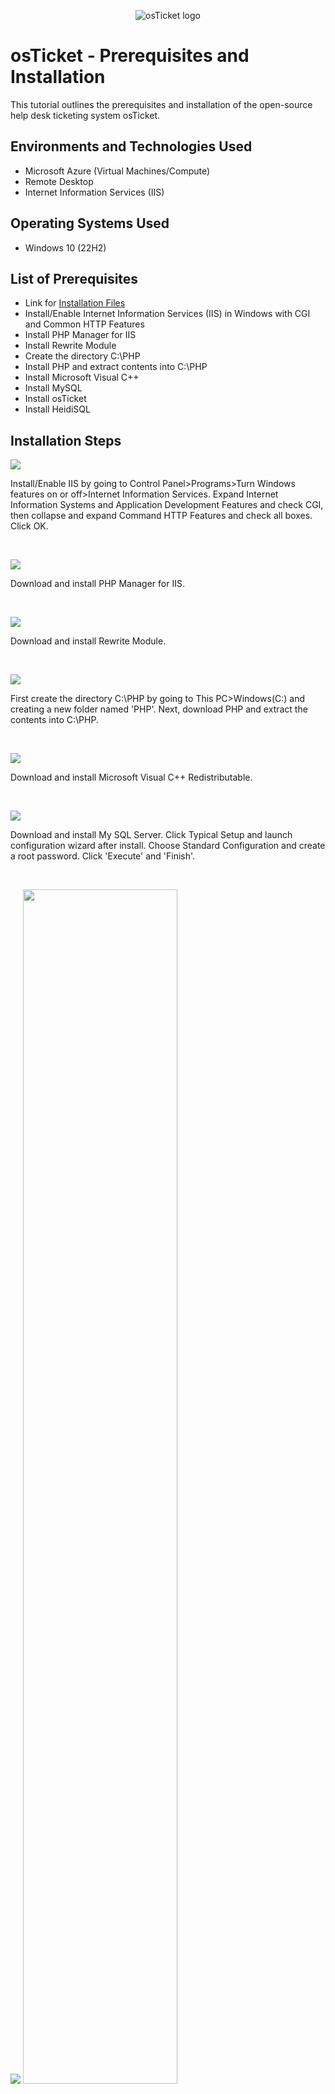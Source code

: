 <p align="center">
<img src="https://i.imgur.com/Clzj7Xs.png" alt="osTicket logo"/>
</p>

<h1>osTicket - Prerequisites and Installation</h1>
This tutorial outlines the prerequisites and installation of the open-source help desk ticketing system osTicket.<br />

<h2>Environments and Technologies Used</h2>

- Microsoft Azure (Virtual Machines/Compute)
- Remote Desktop
- Internet Information Services (IIS)

<h2>Operating Systems Used </h2>

- Windows 10</b> (22H2)

<h2>List of Prerequisites</h2>

- Link for [Installation Files](https://drive.google.com/drive/u/1/folders/1APMfNyfNzcxZC6EzdaNfdZsUwxWYChf6)
- Install/Enable Internet Information Services (IIS) in Windows with CGI and Common HTTP Features
- Install PHP Manager for IIS
- Install Rewrite Module
- Create the directory C:\PHP
- Install PHP and extract contents into C:\PHP
- Install Microsoft Visual C++
- Install MySQL
- Install osTicket
- Install HeidiSQL

<h2>Installation Steps</h2>

<p>
<img src="https://github.com/user-attachments/assets/bf3b1067-fb6f-491d-ae75-2c9677bf1aa1"/>
</p>
<p>
Install/Enable IIS by going to Control Panel>Programs>Turn Windows features on or off>Internet Information Services. Expand Internet Information Systems and Application Development Features and check CGI, then collapse and expand Command HTTP Features and check all boxes. Click OK.
</p>
<br />

<p>
<img src="https://github.com/user-attachments/assets/7d8acbc6-37cb-4fdc-88eb-21c80b92edca"/>
</p>
<p>
Download and install PHP Manager for IIS.
</p>
<br />

<p>
<img src="https://github.com/user-attachments/assets/2b6d1526-bec7-4ffc-8a56-c5f4ac6ecd55"/>
</p>
<p>
Download and install Rewrite Module. 
</p>
<br />

<p>
<img src="https://github.com/user-attachments/assets/cb204b79-c13a-423f-818a-65b8982a1fba"/>
</p>
<p>
First create the directory C:\PHP by going to This PC>Windows(C:) and creating a new folder named 'PHP'. Next, download PHP and extract the contents into C:\PHP. 
</p>
<br />

<p>
<img src="https://github.com/user-attachments/assets/654feaab-238b-487f-98e2-23660782a10f"/>
</p>
<p>
Download and install Microsoft Visual C++ Redistributable. 
</p>
<br />

<p>
<img src="https://github.com/user-attachments/assets/82c0d6f1-e888-4739-a88e-a71c7f734143"/>
</p>
<p>
Download and install My SQL Server. Click Typical Setup and launch configuration wizard after install. Choose Standard Configuration and create a root password. Click 'Execute' and 'Finish'.
</p>
<br />

<p>
<img src="https://github.com/user-attachments/assets/e18edf8d-5b7e-4367-a03f-d51d23080077"/> <img src="https://github.com/user-attachments/assets/97f55379-471e-4c4d-8909-7b972b093535" :height=70% width=70%"/> <img src="https://github.com/user-attachments/assets/2b9cef2d-c835-4f10-beca-61226939894a" :height=50% width=50%"/>
</p>
<p>
Run IIS as an Admin. Register PHP from within IIS. To register, provide the path "C:\PHP\php-cgi.exe" Restart IIS.
</p>
<br />

<p>
<img src="https://github.com/user-attachments/assets/c832317b-acca-4fa5-bfbf-ac1831d2cf6f"/>
</p>

<p>
Download osTicket. Extract and copy "upload" folder to C:\inetpub\wwwroot. Within C:\inetpub\wwwroot, rename "upload" to "osTicket". Restart IIS.
</p>
<br />

<p>
<img src="https://github.com/user-attachments/assets/335c00e5-9e85-4b24-b263-eee223339b1f" :height=70% width=70%"/>
</p>

<p>
In IIS, sites>Default Web Site>osTicket>PHP Manager>Enable or disable extension. Enable "php_imap.dll", "php_intl.dll", "php_opcache.dll". Go to sites>Default>osTicket and, on the right, click "Browse *.80".
</p>
<br />

<p>
<img src="https://github.com/user-attachments/assets/46e52080-b642-45ef-8804-3b3b75f64fa9"/> <img src="https://github.com/user-attachments/assets/acaccf88-d062-4b07-8632-d3bf13c1fc7b" :height=80% width=80%"/> <img src="https://github.com/user-attachments/assets/e4596c77-7c74-4edb-8c17-dd54d7da79c7"/>
</p>

<p>
Rename the file "ost-sampleconfig.php" to "ost-config.php" File path: C:\inetpub\wwwroot\osTicket\include\ost-sampleconfig.php
</p>
<p>
Right click the file "ost-config/php" Properties>Security>Advanced>Disable Inheritance>Remove all. Next you will add permissions by clicking Add>Select a Principal, type "Everyone" into the object names, click "Check Names", and click OK. Finally, select "Full Control" and Apply.
</p>
<br />

<p>
<img src="https://github.com/user-attachments/assets/06aa3a79-4ee9-47c0-821b-08d909a5e4bc"/>
</p>

<p>
Continue setting up osTicket in the browser by clicking Continue. Provide a name for the HelpDesk and a default email. Fill out the fields for Admin User.
</p>
<br />

<p>
<img src="https://github.com/user-attachments/assets/648e481f-e816-405e-8526-bab74da04a34"/> <img src="https://github.com/user-attachments/assets/1f778fd3-95cb-4a83-9c2c-a1158e1e05d4" :height=50% width=50%"/> 
</p>
<p>
<img src="https://github.com/user-attachments/assets/86337630-4ce9-4c26-83de-7800112f921b"/>
</p>
<p>
Install HeidiSQL and launch once finished. Click "New", provide the root password that was previously created, and Open. Right click "Unnamed", select Create New>Database, and create a database named "osTicket".
</p>
<br />

<p>
<img src="https://github.com/user-attachments/assets/d8589c79-a4cb-4974-b855-9f5ef53d3461"/>
</p>

<p>
Back to the browser under Database Settings, type "osTicket" in the MySQL Database field. For MySQL username and password, the username will be 'root' and the root password previously created. Click "Install Now".
</p>
<br />

<p>
<img src="https://github.com/user-attachments/assets/1e879cac-2786-4681-8799-6fa151a77042"/> <img src="https://github.com/user-attachments/assets/c131b9ac-6b59-4363-b609-053dd2b68d64" :height=80% width=80%"/>
</p>

<p>
Your'e done! To clean up, delete C:\inetpub\wwwroot\osTicket\setup and set permissions to "Read" only: C:\inetpub\wwwroot\osTicket\include\ost-config.php
</p>
<br />
